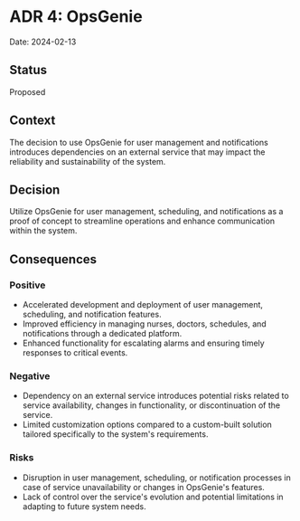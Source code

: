 # ADR 4: OpsGenie

Date: 2024-02-13

## Status
Proposed

## Context
The decision to use OpsGenie for user management and notifications introduces dependencies on an external service that may impact the reliability and sustainability of the system.

## Decision
Utilize OpsGenie for user management, scheduling, and notifications as a proof of concept to streamline operations and enhance communication within the system.

## Consequences

### Positive
- Accelerated development and deployment of user management, scheduling, and notification features.
- Improved efficiency in managing nurses, doctors, schedules, and notifications through a dedicated platform.
- Enhanced functionality for escalating alarms and ensuring timely responses to critical events.

### Negative
- Dependency on an external service introduces potential risks related to service availability, changes in functionality, or discontinuation of the service.
- Limited customization options compared to a custom-built solution tailored specifically to the system's requirements.

### Risks
- Disruption in user management, scheduling, or notification processes in case of service unavailability or changes in OpsGenie's features.
- Lack of control over the service's evolution and potential limitations in adapting to future system needs.
